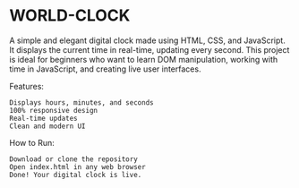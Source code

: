 # WORLD-CLOCK
A simple and elegant digital clock made using HTML, CSS, and JavaScript. It displays the current time in real-time, updating every second. This project is ideal for beginners who want to learn DOM manipulation, working with time in JavaScript, and creating live user interfaces.

Features:

    Displays hours, minutes, and seconds
    100% responsive design
    Real-time updates
    Clean and modern UI

How to Run:

    Download or clone the repository
    Open index.html in any web browser
    Done! Your digital clock is live.
